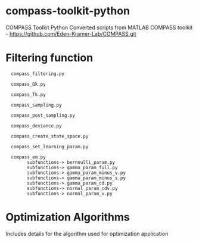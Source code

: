 # compass-toolkit-python
COMPASS Toolkit Python
Converted scripts from MATLAB COMPASS toolkit - https://github.com/Eden-Kramer-Lab/COMPASS.git
# Filtering function
      compass_filtering.py
      
      compass_Qk.py
      
      compass_Tk.py 
      
      compass_sampling.py
      
      compass_post_sampling.py
      
      compass_deviance.py
      
      compass_create_state_space.py
      
      compass_set_learning_param.py
      
      compass_em.py
            subfunctions-> bernoulli_param.py
            subfunctions-> gamma_param_full.py
            subfunctions-> gamma_param_minus_v.py
            subfunctions-> gamma_param_minus_s.py
            subfunctions-> gamma_param_cd.py
            subfunctions-> normal_param_cdv.py
            subfunctions-> normal_param_v.py

# Optimization Algorithms 

Includes details for the algorithm used for optimization application 
